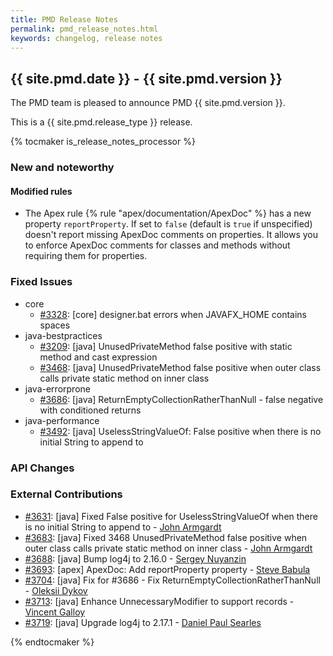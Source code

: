 ```yaml
---
title: PMD Release Notes
permalink: pmd_release_notes.html
keywords: changelog, release notes
---
```


## {{ site.pmd.date }} - {{ site.pmd.version }}

The PMD team is pleased to announce PMD {{ site.pmd.version }}.

This is a {{ site.pmd.release_type }} release.

{% tocmaker is_release_notes_processor %}

### New and noteworthy

#### Modified rules

*   The Apex rule {% rule "apex/documentation/ApexDoc" %} has a new property `reportProperty`.
    If set to `false` (default is `true` if unspecified) doesn't report missing ApexDoc comments on properties.
    It allows you to enforce ApexDoc comments for classes and methods without requiring them for properties.

### Fixed Issues

*   core
    *   [#3328](https://github.com/pmd/pmd/issues/3328): \[core] designer.bat errors when JAVAFX_HOME contains spaces
*   java-bestpractices
    *   [#3209](https://github.com/pmd/pmd/issues/3209): \[java] UnusedPrivateMethod false positive with static method and cast expression
    *   [#3468](https://github.com/pmd/pmd/issues/3468): \[java] UnusedPrivateMethod false positive when outer class calls private static method on inner class
*   java-errorprone
    *   [#3686](https://github.com/pmd/pmd/issues/3686): \[java] ReturnEmptyCollectionRatherThanNull - false negative with conditioned returns
*   java-performance
    *   [#3492](https://github.com/pmd/pmd/issues/3492): \[java] UselessStringValueOf: False positive when there is no initial String to append to

### API Changes

### External Contributions

*   [#3631](https://github.com/pmd/pmd/pull/3631): \[java] Fixed False positive for UselessStringValueOf when there is no initial String to append to - [John Armgardt](https://github.com/johnra2)
*   [#3683](https://github.com/pmd/pmd/pull/3683): \[java] Fixed 3468 UnusedPrivateMethod false positive when outer class calls private static method on inner class - [John Armgardt](https://github.com/johnra2)
*   [#3688](https://github.com/pmd/pmd/pull/3688): \[java] Bump log4j to 2.16.0 - [Sergey Nuyanzin](https://github.com/snuyanzin)
*   [#3693](https://github.com/pmd/pmd/pull/3693): \[apex] ApexDoc: Add reportProperty property - [Steve Babula](https://github.com/babula)
*   [#3704](https://github.com/pmd/pmd/pull/3704): \[java] Fix for #3686 - Fix ReturnEmptyCollectionRatherThanNull - [Oleksii Dykov](https://github.com/dykov)
*   [#3713](https://github.com/pmd/pmd/pull/3713): \[java] Enhance UnnecessaryModifier to support records - [Vincent Galloy](https://github.com/vgalloy)
*   [#3719](https://github.com/pmd/pmd/pull/3719): \[java] Upgrade log4j to 2.17.1 - [Daniel Paul Searles](https://github.com/squaresurf)

{% endtocmaker %}

